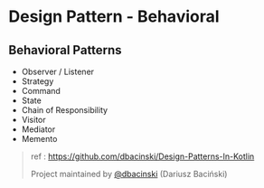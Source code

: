 # Design Pattern - Behavioral

## Behavioral Patterns

- Observer / Listener
- Strategy
- Command
- State
- Chain of Responsibility
- Visitor
- Mediator
- Memento

> ref : https://github.com/dbacinski/Design-Patterns-In-Kotlin
>
> Project maintained by [@dbacinski](http://twitter.com/dbacinski) (Dariusz Baciński)











